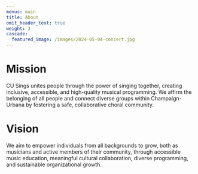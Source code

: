 ```yaml
---
menus: main
title: About
omit_header_text: true
weight: 3
cascade:
  featured_image: /images/2024-05-04-concert.jpg
---
```


# Mission

CU Sings unites people through the power of singing together, creating inclusive, accessible, and high-quality musical programming. We affirm the belonging of all people and connect diverse groups within Champaign-Urbana by fostering a safe, collaborative choral community.

# Vision

We aim to empower individuals from all backgrounds to grow, both as musicians and active members of their community, through accessible music education, meaningful cultural collaboration, diverse programming, and sustainable organizational growth. 
